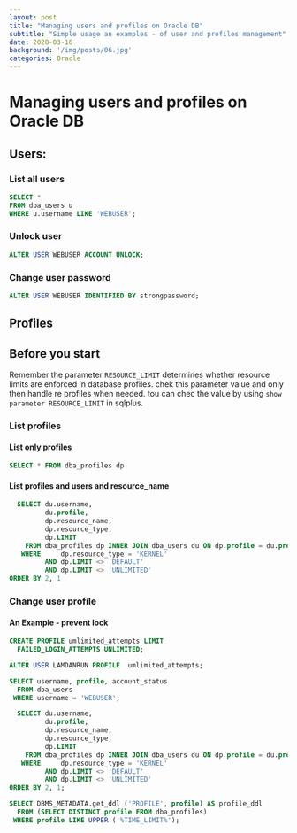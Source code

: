 ```yaml
---   
layout: post
title: "Managing users and profiles on Oracle DB"
subtitle: "Simple usage an examples - of user and profiles management"
date: 2020-03-16
background: '/img/posts/06.jpg'
categories: Oracle
---   
```


# Managing users and profiles on Oracle DB
## Users:
### List all  users
``` sql
SELECT *
FROM dba_users u
WHERE u.username LIKE 'WEBUSER';
```
### Unlock user
``` sql
ALTER USER WEBUSER ACCOUNT UNLOCK;
```

### Change user password 
``` sql
ALTER USER WEBUSER IDENTIFIED BY strongpassword;
```
## Profiles
## Before you start 
Remember  the parameter ```RESOURCE_LIMIT``` determines whether resource limits are enforced in database profiles.
chek this parameter value and only then handle re profiles when needed.
tou can chec the value by using ```show parameter RESOURCE_LIMIT``` in sqlplus. 
### List profiles
#### List only profiles
```sql
SELECT * FROM dba_profiles dp
```
#### List profiles and users and resource_name
```sql
  SELECT du.username,
         du.profile,
         dp.resource_name,
         dp.resource_type,
         dp.LIMIT
    FROM dba_profiles dp INNER JOIN dba_users du ON dp.profile = du.profile
   WHERE     dp.resource_type = 'KERNEL'
         AND dp.LIMIT <> 'DEFAULT'
         AND dp.LIMIT <> 'UNLIMITED'
ORDER BY 2, 1
```


### Change user profile 
#### An Example  - prevent lock

``` sql
CREATE PROFILE umlimited_attempts LIMIT
  FAILED_LOGIN_ATTEMPTS UNLIMITED;

ALTER USER LAMDANRUN PROFILE  umlimited_attempts;

SELECT username, profile, account_status
  FROM dba_users
 WHERE username = 'WEBUSER';
```

``` sql
  SELECT du.username,
         du.profile,
         dp.resource_name,
         dp.resource_type,
         dp.LIMIT
    FROM dba_profiles dp INNER JOIN dba_users du ON dp.profile = du.profile
   WHERE     dp.resource_type = 'KERNEL'
         AND dp.LIMIT <> 'DEFAULT'
         AND dp.LIMIT <> 'UNLIMITED'
ORDER BY 2, 1;
```
``` sql
SELECT DBMS_METADATA.get_ddl ('PROFILE', profile) AS profile_ddl
  FROM (SELECT DISTINCT profile FROM dba_profiles)
 WHERE profile LIKE UPPER ('%TIME_LIMIT%');
```

